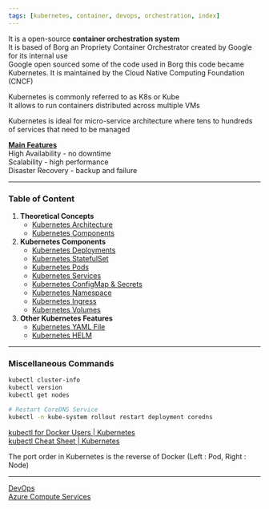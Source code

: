 ```yaml
---
tags: [kubernetes, container, devops, orchestration, index]
---
```


It is a open-source **container orchestration system**  
It is based of Borg an Propriety Container Orchestrator created by Google for its internal use  
Google open sourced some of the code used in Borg this code became Kubernetes. It is maintained by the Cloud Native Computing Foundation (CNCF)

Kubernetes is commonly referred to as K8s or Kube  
It allows to run containers distributed across multiple VMs

Kubernetes is ideal for micro-service architecture where tens to hundreds of services that need to be managed

**<u>Main Features</u>**  
High Availability - no downtime  
Scalability - high performance  
Disaster Recovery - backup and failure

---

### Table of Content

1. **Theoretical Concepts**
	* [Kubernetes Architecture](Kubernetes%20Basics/Kubernetes%20Architecture.md)
	* [Kubernetes Components](Kubernetes%20Basics/Kubernetes%20Components.md)
2. **Kubernetes Components**
	* [Kubernetes Deployments](Kubernetes%20Components/Kubernetes%20Deployments.md)
	* [Kubernetes StatefulSet](Kubernetes%20Components/Kubernetes%20StatefulSet.md)
	* [Kubernetes Pods](Kubernetes%20Components/Kubernetes%20Pods.md)
	* [Kubernetes Services](Kubernetes%20Components/Kubernetes%20Services.md)
	* [Kubernetes ConfigMap & Secrets](Kubernetes%20Components/Kubernetes%20ConfigMap%20&%20Secrets.md)
	* [Kubernetes Namespace](Kubernetes%20Components/Kubernetes%20Namespace.md)
	* [Kubernetes Ingress](Kubernetes%20Components/Kubernetes%20Ingress.md)
	* [Kubernetes Volumes](Kubernetes%20Components/Kubernetes%20Volumes.md)
3. **Other Kubernetes Features**
	* [Kubernetes YAML File](Kubernetes%20Components/Kubernetes%20YAML%20File.md)
	* [Kubernetes HELM](Kubernetes%20Components/Kubernetes%20HELM.md)

---

### Miscellaneous Commands

````bash
kubectl cluster-info
kubectl version
kubectl get nodes

# Restart CoreDNS Service
kubectl -n kube-system rollout restart deployment coredns
````

[kubectl for Docker Users | Kubernetes](https://kubernetes.io/docs/reference/kubectl/docker-cli-to-kubectl/)  
[kubectl Cheat Sheet | Kubernetes](https://kubernetes.io/docs/reference/kubectl/cheatsheet/)

The port order in Kubernetes is the reverse of Docker (Left : Pod, Right : Node)

---

[DevOps](../DevOps.md)  
[Azure Compute Services](../../../Cloud%20Service%20Providers/Azure/Azure%20Compute%20Services/Azure%20Compute%20Services.md)  
